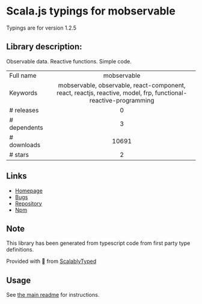 
# Scala.js typings for mobservable

Typings are for version 1.2.5

## Library description:
Observable data. Reactive functions. Simple code.

|                    |                 |
| ------------------ | :-------------: |
| Full name          | mobservable |
| Keywords           | mobservable, observable, react-component, react, reactjs, reactive, model, frp, functional-reactive-programming |
| # releases         | 0 |
| # dependents       | 3 |
| # downloads        | 10691 |
| # stars            | 2 |

## Links
- [Homepage](https://github.com/mweststrate/mobservable#readme)
- [Bugs](https://github.com/mweststrate/mobservable/issues)
- [Repository](https://github.com/mweststrate/mobservable)
- [Npm](https://www.npmjs.com/package/mobservable)
    


## Note
This library has been generated from typescript code from first party type definitions.

Provided with :purple_heart: from [ScalablyTyped](https://github.com/oyvindberg/ScalablyTyped)

## Usage
See [the main readme](../../readme.md) for instructions.


